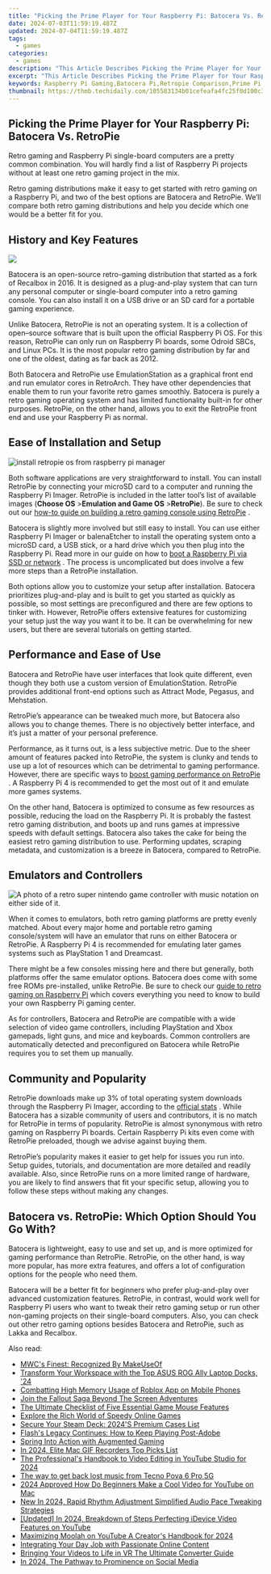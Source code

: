 ```yaml
---
title: "Picking the Prime Player for Your Raspberry Pi: Batocera Vs. RetroPie"
date: 2024-07-03T11:59:19.487Z
updated: 2024-07-04T11:59:19.487Z
tags:
  - games
categories:
  - games
description: "This Article Describes Picking the Prime Player for Your Raspberry Pi: Batocera Vs. RetroPie"
excerpt: "This Article Describes Picking the Prime Player for Your Raspberry Pi: Batocera Vs. RetroPie"
keywords: Raspberry Pi Gaming,Batocera Pi,Retropie Comparison,Prime Pi Game,Pi Devices Games,Best Pi Emulators,Top Pi Environments
thumbnail: https://thmb.techidaily.com/105583134b01cefeafa4fc25f0d100c3206487cae2d19190125a50a9ecf80d6e.jpg
---
```


## Picking the Prime Player for Your Raspberry Pi: Batocera Vs. RetroPie

 Retro gaming and Raspberry Pi single-board computers are a pretty common combination. You will hardly find a list of Raspberry Pi projects without at least one retro gaming project in the mix.

 Retro gaming distributions make it easy to get started with retro gaming on a Raspberry Pi, and two of the best options are Batocera and RetroPie. We’ll compare both retro gaming distributions and help you decide which one would be a better fit for you.

## History and Key Features
![](https://static1.makeuseofimages.com/wordpress/wp-content/uploads/2018/10/RetroPie-Themes.jpg)

 Batocera is an open-source retro-gaming distribution that started as a fork of Recalbox in 2016\. It is designed as a plug-and-play system that can turn any personal computer or single-board computer into a retro gaming console. You can also install it on a USB drive or an SD card for a portable gaming experience.

 Unlike Batocera, RetroPie is not an operating system. It is a collection of open–source software that is built upon the official Raspberry Pi OS. For this reason, RetroPie can only run on Raspberry Pi boards, some Odroid SBCs, and Linux PCs. It is the most popular retro gaming distribution by far and one of the oldest, dating as far back as 2012.

 Both Batocera and RetroPie use EmulationStation as a graphical front end and run emulator cores in RetroArch. They have other dependencies that enable them to run your favorite retro games smoothly. Batocera is purely a retro gaming operating system and has limited functionality built-in for other purposes. RetroPie, on the other hand, allows you to exit the RetroPie front end and use your Raspberry Pi as normal.

## Ease of Installation and Setup
![install retropie os from raspberry pi manager](https://static1.makeuseofimages.com/wordpress/wp-content/uploads/2023/05/install-retropie-os-from-raspberry-pi-manager.jpg)

 Both software applications are very straightforward to install. You can install RetroPie by connecting your microSD card to a computer and running the Raspberry Pi Imager. RetroPie is included in the latter tool’s list of available images (**Choose OS** \>**Emulation and Game OS** \>**RetroPie**). Be sure to check out our [how-to guide on building a retro gaming console using RetroPie](https://www.makeuseof.com/portable-retro-gaming-console-build-with-raspberry-pi/) .

 Batocera is slightly more involved but still easy to install. You can use either Raspberry Pi Imager or balenaEtcher to install the operating system onto a microSD card, a USB stick, or a hard drive which you then plug into the Raspberry Pi. Read more in our guide on how to [boot a Raspberry Pi via SSD or network](https://www.makeuseof.com/boot-raspberry-pi-4-via-ssd-network/) . The process is uncomplicated but does involve a few more steps than a RetroPie installation.

 Both options allow you to customize your setup after installation. Batocera prioritizes plug-and-play and is built to get you started as quickly as possible, so most settings are preconfigured and there are few options to tinker with. However, RetroPie offers extensive features for customizing your setup just the way you want it to be. It can be overwhelming for new users, but there are several tutorials on getting started.

## Performance and Ease of Use

 Batocera and RetroPie have user interfaces that look quite different, even though they both use a custom version of EmulationStation. RetroPie provides additional front-end options such as Attract Mode, Pegasus, and Mehstation.

 RetroPie’s appearance can be tweaked much more, but Batocera also allows you to change themes. There is no objectively better interface, and it’s just a matter of your personal preference.

 Performance, as it turns out, is a less subjective metric. Due to the sheer amount of features packed into RetroPie, the system is clunky and tends to use up a lot of resources which can be detrimental to gaming performance. However, there are specific ways to [boost gaming performance on RetroPie](https://www.makeuseof.com/tag/retropie-tips-performance/) . A Raspberry Pi 4 is recommended to get the most out of it and emulate more games systems.

 On the other hand, Batocera is optimized to consume as few resources as possible, reducing the load on the Raspberry Pi. It is probably the fastest retro gaming distribution, and boots up and runs games at impressive speeds with default settings. Batocera also takes the cake for being the easiest retro gaming distribution to use. Performing updates, scraping metadata, and customization is a breeze in Batocera, compared to RetroPie.

## Emulators and Controllers
![A photo of a retro super nintendo game controller with music notation on either side of it.](https://static1.makeuseofimages.com/wordpress/wp-content/uploads/2022/05/nintendo-controller-retro-gaming-yellow.jpg)

 When it comes to emulators, both retro gaming platforms are pretty evenly matched. About every major home and portable retro gaming console/system will have an emulator that runs on either Batocera or RetroPie. A Raspberry Pi 4 is recommended for emulating later games systems such as PlayStation 1 and Dreamcast.

 There might be a few consoles missing here and there but generally, both platforms offer the same emulator options. Batocera does come with some free ROMs pre-installed, unlike RetroPie. Be sure to check our [guide to retro gaming on Raspberry Pi](https://www.makeuseof.com/tag/retro-gaming-on-the-raspberry-pi-everything-you-need-to-know-si/) which covers everything you need to know to build your own Raspberry Pi gaming center.

 As for controllers, Batocera and RetroPie are compatible with a wide selection of video game controllers, including PlayStation and Xbox gamepads, light guns, and mice and keyboards. Common controllers are automatically detected and preconfigured on Batocera while RetroPie requires you to set them up manually.

## Community and Popularity

 RetroPie downloads make up 3% of total operating system downloads through the Raspberry Pi Imager, according to the [official stats](http://rpi-imager-stats.raspberrypi.com/) . While Batocera has a sizable community of users and contributors, it is no match for RetroPie in terms of popularity. RetroPie is almost synonymous with retro gaming on Raspberry Pi boards. Certain Raspberry Pi kits even come with RetroPie preloaded, though we advise against buying them.

 RetroPie’s popularity makes it easier to get help for issues you run into. Setup guides, tutorials, and documentation are more detailed and readily available. Also, since RetroPie runs on a more limited range of hardware, you are likely to find answers that fit your specific setup, allowing you to follow these steps without making any changes.

## Batocera vs. RetroPie: Which Option Should You Go With?

 Batocera is lightweight, easy to use and set up, and is more optimized for gaming performance than RetroPie. RetroPie, on the other hand, is way more popular, has more extra features, and offers a lot of configuration options for the people who need them.

 Batocera will be a better fit for beginners who prefer plug-and-play over advanced customization features. RetroPie, in contrast, would work well for Raspberry Pi users who want to tweak their retro gaming setup or run other non-gaming projects on their single-board computers. Also, you can check out other retro gaming options besides Batocera and RetroPie, such as Lakka and Recalbox.


<ins class="adsbygoogle"
     style="display:block"
     data-ad-format="autorelaxed"
     data-ad-client="ca-pub-7571918770474297"
     data-ad-slot="1223367746"></ins>



<ins class="adsbygoogle"
     style="display:block"
     data-ad-client="ca-pub-7571918770474297"
     data-ad-slot="8358498916"
     data-ad-format="auto"
     data-full-width-responsive="true"></ins>

<span class="atpl-alsoreadstyle">Also read:</span>
<div><ul>
<li><a href="https://games-able.techidaily.com/mwcs-finest-recognized-by-makeuseof/"><u>MWC's Finest: Recognized By MakeUseOf</u></a></li>
<li><a href="https://games-able.techidaily.com/transform-your-workspace-with-the-top-asus-rog-ally-laptop-docks-24/"><u>Transform Your Workspace with the Top ASUS ROG Ally Laptop Docks, '24</u></a></li>
<li><a href="https://games-able.techidaily.com/combatting-high-memory-usage-of-roblox-app-on-mobile-phones/"><u>Combatting High Memory Usage of Roblox App on Mobile Phones</u></a></li>
<li><a href="https://games-able.techidaily.com/join-the-fallout-saga-beyond-the-screen-adventures/"><u>Join the Fallout Saga Beyond The Screen Adventures</u></a></li>
<li><a href="https://games-able.techidaily.com/the-ultimate-checklist-of-five-essential-game-mouse-features/"><u>The Ultimate Checklist of Five Essential Game Mouse Features</u></a></li>
<li><a href="https://games-able.techidaily.com/explore-the-rich-world-of-speedy-online-games/"><u>Explore the Rich World of Speedy Online Games</u></a></li>
<li><a href="https://games-able.techidaily.com/secure-your-steam-deck-2024s-premium-cases-list/"><u>Secure Your Steam Deck: 2024'S Premium Cases List</u></a></li>
<li><a href="https://games-able.techidaily.com/flashs-legacy-continues-how-to-keep-playing-post-adobe/"><u>Flash's Legacy Continues: How to Keep Playing Post-Adobe</u></a></li>
<li><a href="https://games-able.techidaily.com/spring-into-action-with-augmented-gaming/"><u>Spring Into Action with Augmented Gaming</u></a></li>
<li><a href="https://visual-screen-recording.techidaily.com/in-2024-elite-mac-gif-recorders-top-picks-list/"><u>In 2024, Elite Mac GIF Recorders  Top Picks List</u></a></li>
<li><a href="https://facebook-record-videos.techidaily.com/the-professionals-handbook-to-video-editing-in-youtube-studio-for-2024/"><u>The Professional's Handbook to Video Editing in YouTube Studio for 2024</u></a></li>
<li><a href="https://techidaily.com/the-way-to-get-back-lost-music-from-tecno-pova-6-pro-5g-by-fonelab-android-recover-music/"><u>The way to get back lost music from Tecno Pova 6 Pro 5G</u></a></li>
<li><a href="https://youtube-clips.techidaily.com/2024-approved-how-do-beginners-make-a-cool-video-for-youtube-on-mac/"><u>2024 Approved  How Do Beginners Make a Cool Video for YouTube on Mac</u></a></li>
<li><a href="https://sound-tweaking.techidaily.com/new-in-2024-rapid-rhythm-adjustment-simplified-audio-pace-tweaking-strategies/"><u>New In 2024, Rapid Rhythm Adjustment Simplified Audio Pace Tweaking Strategies</u></a></li>
<li><a href="https://facebook-video-share.techidaily.com/updated-in-2024-breakdown-of-steps-perfecting-idevice-video-features-on-youtube/"><u>[Updated] In 2024, Breakdown of Steps  Perfecting iDevice Video Features on YouTube</u></a></li>
<li><a href="https://youtube-stream.techidaily.com/maximizing-moolah-on-youtube-a-creators-handbook-for-2024/"><u>Maximizing Moolah on YouTube  A Creator's Handbook for 2024</u></a></li>
<li><a href="https://youtube-clips.techidaily.com/integrating-your-day-job-with-passionate-online-content/"><u>Integrating Your Day Job with Passionate Online Content</u></a></li>
<li><a href="https://ai-driven-video-production.techidaily.com/bringing-your-videos-to-life-in-vr-the-ultimate-converter-guide/"><u>Bringing Your Videos to Life in VR The Ultimate Converter Guide</u></a></li>
<li><a href="https://instagram-videos.techidaily.com/in-2024-the-pathway-to-prominence-on-social-media/"><u>In 2024, The Pathway to Prominence on Social Media</u></a></li>
</ul></div>
